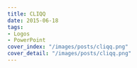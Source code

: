 ```yaml
---
title: CLIQQ
date: 2015-06-18
tags:
- Logos
- PowerPoint
cover_index: "/images/posts/cliqq.png"
cover_detail: "/images/posts/cliqq.png"
---
```

